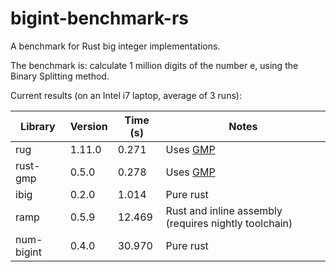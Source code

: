 # bigint-benchmark-rs

A benchmark for Rust big integer implementations.

The benchmark is: calculate 1 million digits of the number e, using the Binary Splitting method.

Current results (on an Intel i7 laptop, average of 3 runs):

| Library        | Version | Time (s) | Notes    |
| -------------- | --------| ------ | -------- |
| rug            | 1.11.0  | 0.271  | Uses [GMP](https://gmplib.org/) |
| rust-gmp       | 0.5.0   | 0.278  | Uses [GMP](https://gmplib.org/) |
| ibig           | 0.2.0   | 1.014  | Pure rust |
| ramp           | 0.5.9   | 12.469 | Rust and inline assembly (requires nightly toolchain) |
| num-bigint     | 0.4.0   | 30.970 | Pure rust |
